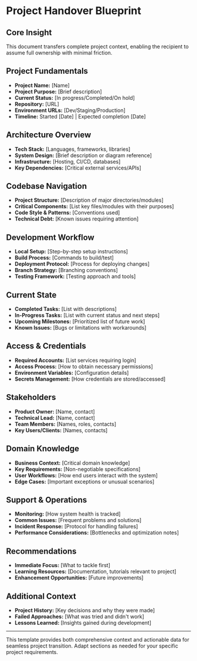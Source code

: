 # Project Handover Blueprint

## Core Insight
This document transfers complete project context, enabling the recipient to assume full ownership with minimal friction.

## Project Fundamentals
- **Project Name:** [Name]
- **Project Purpose:** [Brief description]
- **Current Status:** [In progress/Completed/On hold]
- **Repository:** [URL]
- **Environment URLs:** [Dev/Staging/Production]
- **Timeline:** Started [Date] | Expected completion [Date]

## Architecture Overview
- **Tech Stack:** [Languages, frameworks, libraries]
- **System Design:** [Brief description or diagram reference]
- **Infrastructure:** [Hosting, CI/CD, databases]
- **Key Dependencies:** [Critical external services/APIs]

## Codebase Navigation
- **Project Structure:** [Description of major directories/modules]
- **Critical Components:** [List key files/modules with their purposes]
- **Code Style & Patterns:** [Conventions used]
- **Technical Debt:** [Known issues requiring attention]

## Development Workflow
- **Local Setup:** [Step-by-step setup instructions]
- **Build Process:** [Commands to build/test]
- **Deployment Protocol:** [Process for deploying changes]
- **Branch Strategy:** [Branching conventions]
- **Testing Framework:** [Testing approach and tools]

## Current State
- **Completed Tasks:** [List with descriptions]
- **In-Progress Tasks:** [List with current status and next steps]
- **Upcoming Milestones:** [Prioritized list of future work]
- **Known Issues:** [Bugs or limitations with workarounds]

## Access & Credentials
- **Required Accounts:** [List services requiring login]
- **Access Process:** [How to obtain necessary permissions]
- **Environment Variables:** [Configuration details]
- **Secrets Management:** [How credentials are stored/accessed]

## Stakeholders
- **Product Owner:** [Name, contact]
- **Technical Lead:** [Name, contact]
- **Team Members:** [Names, roles, contacts]
- **Key Users/Clients:** [Names, contacts]

## Domain Knowledge
- **Business Context:** [Critical domain knowledge]
- **Key Requirements:** [Non-negotiable specifications]
- **User Workflows:** [How end users interact with the system]
- **Edge Cases:** [Important exceptions or unusual scenarios]

## Support & Operations
- **Monitoring:** [How system health is tracked]
- **Common Issues:** [Frequent problems and solutions]
- **Incident Response:** [Protocol for handling failures]
- **Performance Considerations:** [Bottlenecks and optimization notes]

## Recommendations
- **Immediate Focus:** [What to tackle first]
- **Learning Resources:** [Documentation, tutorials relevant to project]
- **Enhancement Opportunities:** [Future improvements]

## Additional Context
- **Project History:** [Key decisions and why they were made]
- **Failed Approaches:** [What was tried and didn't work]
- **Lessons Learned:** [Insights gained during development]

---

This template provides both comprehensive context and actionable data for seamless project transition. Adapt sections as needed for your specific project requirements.
